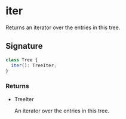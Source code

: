 # iter

Returns an iterator over the entries in this tree.

## Signature

```ts
class Tree {
  iter(): TreeIter;
}
```

### Returns

<ul class="param-ul">
  <li class="param-li param-li-root">
    <span class="param-type">TreeIter</span>
    <br>
    <p class="param-description">An iterator over the entries in this tree.</p>
  </li>
</ul>